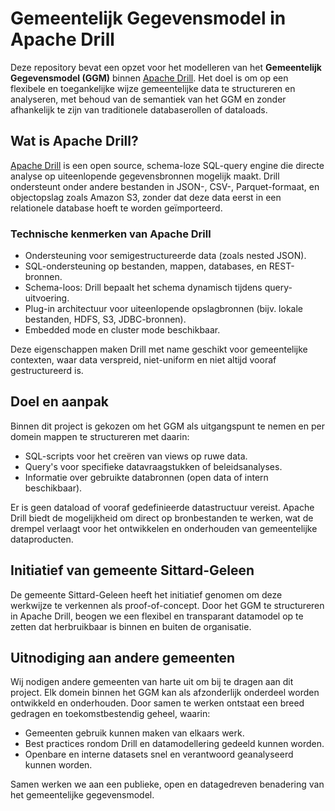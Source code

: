 # Gemeentelijk Gegevensmodel in Apache Drill

Deze repository bevat een opzet voor het modelleren van het **Gemeentelijk Gegevensmodel (GGM)** binnen [Apache Drill](https://drill.apache.org/). Het doel is om op een flexibele en toegankelijke wijze gemeentelijke data te structureren en analyseren, met behoud van de semantiek van het GGM en zonder afhankelijk te zijn van traditionele databaserollen of dataloads.

## Wat is Apache Drill?

[Apache Drill](https://drill.apache.org/) is een open source, schema-loze SQL-query engine die directe analyse op uiteenlopende gegevensbronnen mogelijk maakt. Drill ondersteunt onder andere bestanden in JSON-, CSV-, Parquet-formaat, en objectopslag zoals Amazon S3, zonder dat deze data eerst in een relationele database hoeft te worden geïmporteerd.

### Technische kenmerken van Apache Drill

- Ondersteuning voor semigestructureerde data (zoals nested JSON).
- SQL-ondersteuning op bestanden, mappen, databases, en REST-bronnen.
- Schema-loos: Drill bepaalt het schema dynamisch tijdens query-uitvoering.
- Plug-in architectuur voor uiteenlopende opslagbronnen (bijv. lokale bestanden, HDFS, S3, JDBC-bronnen).
- Embedded mode en cluster mode beschikbaar.

Deze eigenschappen maken Drill met name geschikt voor gemeentelijke contexten, waar data verspreid, niet-uniform en niet altijd vooraf gestructureerd is.

## Doel en aanpak

Binnen dit project is gekozen om het GGM als uitgangspunt te nemen en per domein mappen te structureren met daarin:

- SQL-scripts voor het creëren van views op ruwe data.
- Query's voor specifieke datavraagstukken of beleidsanalyses.
- Informatie over gebruikte databronnen (open data of intern beschikbaar).

Er is geen dataload of vooraf gedefinieerde datastructuur vereist. Apache Drill biedt de mogelijkheid om direct op bronbestanden te werken, wat de drempel verlaagt voor het ontwikkelen en onderhouden van gemeentelijke dataproducten.

## Initiatief van gemeente Sittard-Geleen

De gemeente Sittard-Geleen heeft het initiatief genomen om deze werkwijze te verkennen als proof-of-concept. Door het GGM te structureren in Apache Drill, beogen we een flexibel en transparant datamodel op te zetten dat herbruikbaar is binnen en buiten de organisatie.

## Uitnodiging aan andere gemeenten

Wij nodigen andere gemeenten van harte uit om bij te dragen aan dit project. Elk domein binnen het GGM kan als afzonderlijk onderdeel worden ontwikkeld en onderhouden. Door samen te werken ontstaat een breed gedragen en toekomstbestendig geheel, waarin:

- Gemeenten gebruik kunnen maken van elkaars werk.
- Best practices rondom Drill en datamodellering gedeeld kunnen worden.
- Openbare en interne datasets snel en verantwoord geanalyseerd kunnen worden.

Samen werken we aan een publieke, open en datagedreven benadering van het gemeentelijke gegevensmodel.
